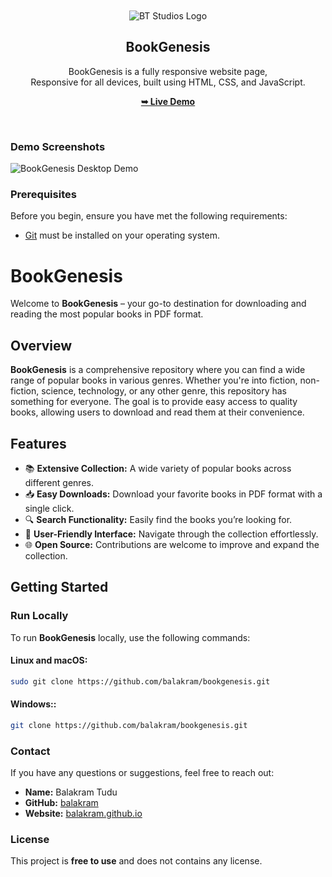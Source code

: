 <div align="center">

  <br />
  <br />
  
  <img src="https://balakram.github.io/practicemode/btlogo-icon.png" alt="BT Studios Logo" />

  <h2 align="center">BookGenesis</h2>

  BookGenesis is a fully responsive website page, <br />Responsive for all devices, built using HTML, CSS, and JavaScript.

  <a href="https://balakram.github.io/bookgenesis/"><strong>➥ Live Demo</strong></a>

</div>

<br />

### Demo Screenshots

![BookGenesis Desktop Demo](https://balakram.github.io/balakramtudu/img/projects/project-4.png)

### Prerequisites

Before you begin, ensure you have met the following requirements:

* [Git](https://git-scm.com/downloads "Download Git") must be installed on your operating system.

# BookGenesis

Welcome to **BookGenesis** – your go-to destination for downloading and reading the most popular books in PDF format.

## Overview

**BookGenesis** is a comprehensive repository where you can find a wide range of popular books in various genres. Whether you're into fiction, non-fiction, science, technology, or any other genre, this repository has something for everyone. The goal is to provide easy access to quality books, allowing users to download and read them at their convenience.

## Features

- 📚 **Extensive Collection:** A wide variety of popular books across different genres.
- 📥 **Easy Downloads:** Download your favorite books in PDF format with a single click.
- 🔍 **Search Functionality:** Easily find the books you’re looking for.
- 📖 **User-Friendly Interface:** Navigate through the collection effortlessly.
- 🌐 **Open Source:** Contributions are welcome to improve and expand the collection.

## Getting Started

### Run Locally

To run **BookGenesis** locally, use the following commands:

#### Linux and macOS:

```bash
sudo git clone https://github.com/balakram/bookgenesis.git
```

#### Windows::

```bash
git clone https://github.com/balakram/bookgenesis.git
```

### Contact

If you have any questions or suggestions, feel free to reach out:

- **Name:** Balakram Tudu
- **GitHub:** [balakram](https://github.com/balakram)
- **Website:** [balakram.github.io](https://balakram.github.io/balakramtudu/contact.html)



### License

This project is **free to use** and does not contains any license.
